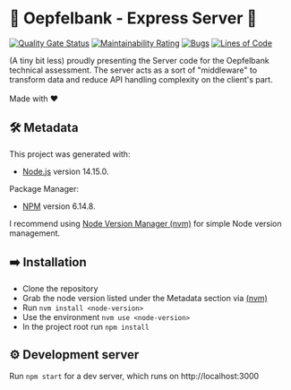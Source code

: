 # 🍎 Oepfelbank - Express Server 🍎
[![Quality Gate Status](https://sonarcloud.io/api/project_badges/measure?project=maxi1123_oepfelbank-assessment-express&metric=alert_status)](https://sonarcloud.io/summary/new_code?id=maxi1123_oepfelbank-assessment-express)
[![Maintainability Rating](https://sonarcloud.io/api/project_badges/measure?project=maxi1123_oepfelbank-assessment-express&metric=sqale_rating)](https://sonarcloud.io/summary/new_code?id=maxi1123_oepfelbank-assessment-express)
[![Bugs](https://sonarcloud.io/api/project_badges/measure?project=maxi1123_oepfelbank-assessment-express&metric=bugs)](https://sonarcloud.io/summary/new_code?id=maxi1123_oepfelbank-assessment-express)
[![Lines of Code](https://sonarcloud.io/api/project_badges/measure?project=maxi1123_oepfelbank-assessment-express&metric=ncloc)](https://sonarcloud.io/summary/new_code?id=maxi1123_oepfelbank-assessment-express)

(A tiny bit less) proudly presenting the Server code for the Oepfelbank technical assessment. The server acts as a sort of "middleware" to transform data and reduce API handling complexity on the client's part.
</br>
</br>
Made with ❤️

## 🛠️ Metadata
This project was generated with: 
* [Node.js](https://nodejs.org/en/) version 14.15.0.

Package Manager:
* [NPM](https://www.npmjs.com/) version 6.14.8.

I recommend using [Node Version Manager (nvm)](https://github.com/nvm-sh/nvm) for simple Node version management.

## ➡️ Installation

* Clone the repository
* Grab the node version listed under the Metadata section via [(nvm)](https://github.com/nvm-sh/nvm)
* Run `nvm install <node-version>`
* Use the environment `nvm use <node-version>`
* In the project root run `npm install`

## ⚙️ Development server

Run `npm start` for a dev server, which runs on http://localhost:3000

